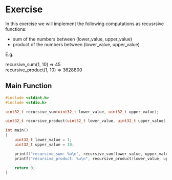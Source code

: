# Exercise

In this exercise we will implement the following computations as recusrsive functions:

- sum of the numbers between (lower_value, upper_value)
- product of the numbers between (lower_value, upper_value)

E.g.

recursive_sum(1, 10) => 45  
recursive_product(1, 10) => 3628800  

## Main Function

```cpp
#include <stdint.h>
#include <stdio.h>

uint32_t recursive_sum(uint32_t lower_value, uint32_t upper_value);

uint32_t recursive_product(uint32_t lower_value, uint32_t upper_value);

int main()
{
    uint32_t lower_value = 1;
    uint32_t upper_value = 10;

    printf("recursive_sum: %u\n", recursive_sum(lower_value, upper_value));
    printf("recursive_product: %u\n", recursive_product(lower_value, upper_value));

    return 0;
}

```
